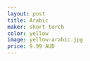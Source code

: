 ```yaml
---
layout: post
title: Arabic
maker: short torch
color: yellow
image: yellow-arabic.jpg
price: 9.99 AUD
---
```

